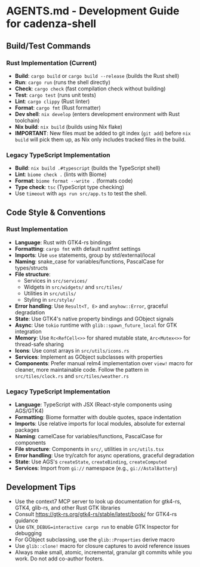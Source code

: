 # AGENTS.md - Development Guide for cadenza-shell

## Build/Test Commands

### Rust Implementation (Current)

- **Build**: `cargo build` or `cargo build --release` (builds the Rust shell)
- **Run**: `cargo run` (runs the shell directly)
- **Check**: `cargo check` (fast compilation check without building)
- **Test**: `cargo test` (runs unit tests)
- **Lint**: `cargo clippy` (Rust linter)
- **Format**: `cargo fmt` (Rust formatter)
- **Dev shell**: `nix develop` (enters development environment with Rust
  toolchain)
- **Nix build**: `nix build` (builds using Nix flake)
- **IMPORTANT**: New files must be added to git index (`git add`) before
  `nix build` will pick them up, as Nix only includes tracked files in the
  build.

### Legacy TypeScript Implementation

- **Build**: `nix build .#typescript` (builds the TypeScript shell)
- **Lint**: `biome check .` (lints with Biome)
- **Format**: `biome format --write .` (formats code)
- **Type check**: `tsc` (TypeScript type checking)
- Use `timeout` with `ags run src/app.ts` to test the shell.

## Code Style & Conventions

### Rust Implementation

- **Language**: Rust with GTK4-rs bindings
- **Formatting**: `cargo fmt` with default rustfmt settings
- **Imports**: Use `use` statements, group by std/external/local
- **Naming**: snake_case for variables/functions, PascalCase for types/structs
- **File structure**:
  - Services in `src/services/`
  - Widgets in `src/widgets/` and `src/tiles/`
  - Utilities in `src/utils/`
  - Styling in `src/style/`
- **Error handling**: Use `Result<T, E>` and `anyhow::Error`, graceful
  degradation
- **State**: Use GTK4's native property bindings and GObject signals
- **Async**: Use `tokio` runtime with `glib::spawn_future_local` for GTK
  integration
- **Memory**: Use `Rc<RefCell<>>` for shared mutable state, `Arc<Mutex<>>` for
  thread-safe sharing
- **Icons**: Use const arrays in `src/utils/icons.rs`
- **Services**: Implement as GObject subclasses with properties
- **Components**: Prefer manual relm4 implementation over `view!` macro for cleaner, more maintainable code. Follow the pattern in `src/tiles/clock.rs` and `src/tiles/weather.rs`

### Legacy TypeScript Implementation

- **Language**: TypeScript with JSX (React-style components using AGS/GTK4)
- **Formatting**: Biome formatter with double quotes, space indentation
- **Imports**: Use relative imports for local modules, absolute for external
  packages
- **Naming**: camelCase for variables/functions, PascalCase for components
- **File structure**: Components in `src/`, utilities in `src/utils.tsx`
- **Error handling**: Use try/catch for async operations, graceful degradation
- **State**: Use AGS's `createState`, `createBinding`, `createComputed`
- **Services**: Import from `gi://` namespace (e.g., `gi://AstalBattery`)

## Development Tips

- Use the context7 MCP server to look up documentation for gtk4-rs, GTK4,
  glib-rs, and other Rust GTK libraries
- Consult https://gtk-rs.org/gtk4-rs/stable/latest/book/ for GTK4-rs guidance
- Use `GTK_DEBUG=interactive cargo run` to enable GTK Inspector for debugging
- For GObject subclassing, use the `glib::Properties` derive macro
- Use `glib::clone!` macro for closure captures to avoid reference issues
- Always make small, atomic, incremental, granular git commits while you work.
  Do not add co-author footers.
